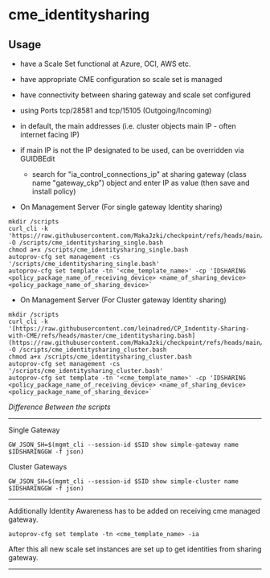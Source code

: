 # cme_identitysharing

## Usage

- have a Scale Set functional at Azure, OCI, AWS etc.
- have appropriate CME configuration so scale set is managed
- have connectivity between sharing gateway and scale set configured
 - using Ports tcp/28581 and tcp/15105 (Outgoing/Incoming)
 - in default, the main addresses (i.e. cluster objects main IP - often internet facing IP)
  - if main IP is not the IP designated to be used, can be overridden via GUIDBEdit
    - search for "ia_control_connections_ip" at sharing gateway (class name "gateway_ckp") object and enter IP as value (then save and install policy)

- On Management Server (For single gateway Identity sharing)

```
mkdir /scripts
curl_cli -k 'https://raw.githubusercontent.com/MakaJzki/checkpoint/refs/heads/main/cme_identitysharing_cluster.bash' -O /scripts/cme_identitysharing_single.bash
chmod a+x /scripts/cme_identitysharing_single.bash
autoprov-cfg set management -cs '/scripts/cme_identitysharing_single.bash'
autoprov-cfg set template -tn '<cme_template_name>' -cp 'IDSHARING <policy_package_name_of_receiving_device> <name_of_sharing_device> <policy_package_name_of_sharing_device>`
```

- On Management Server (For Cluster gateway Identity sharing)

```
mkdir /scripts
curl_cli -k '[https://raw.githubusercontent.com/leinadred/CP_Indentity-Sharing-with-CME/refs/heads/master/cme_identitysharing.bash](https://raw.githubusercontent.com/MakaJzki/checkpoint/refs/heads/main/cme_identitysharing_cluster.bash)' -O /scripts/cme_identitysharing_cluster.bash
chmod a+x /scripts/cme_identitysharing_cluster.bash
autoprov-cfg set management -cs '/scripts/cme_identitysharing_cluster.bash'
autoprov-cfg set template -tn '<cme_template_name>' -cp 'IDSHARING <policy_package_name_of_receiving_device> <name_of_sharing_device> <policy_package_name_of_sharing_device>`
```

_Difference Between the scripts_

---

Single Gateway

```GW_JSON_SH=$(mgmt_cli --session-id $SID show simple-gateway name $IDSHARINGGW -f json)```

Cluster Gateways

```GW_JSON_SH=$(mgmt_cli --session-id $SID show simple-cluster name $IDSHARINGGW -f json)```
 

---


Additionally Identity Awareness has to be added on receiving cme managed gateway. 

```autoprov-cfg set template -tn <cme_template_name> -ia```

After this all new scale set instances are set up to get identities from sharing gateway.

---
